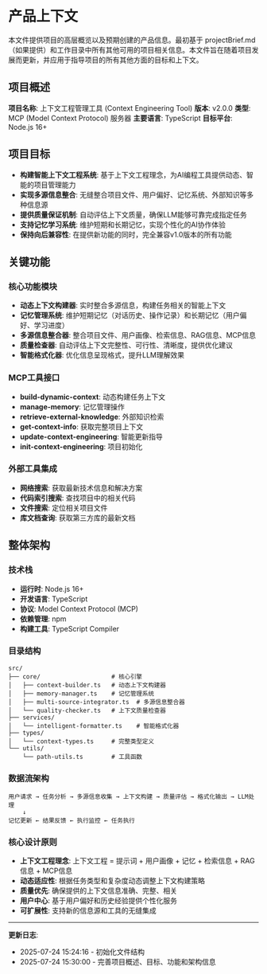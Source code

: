 # 产品上下文

本文件提供项目的高层概览以及预期创建的产品信息。最初基于 projectBrief.md（如果提供）和工作目录中所有其他可用的项目相关信息。本文件旨在随着项目发展而更新，并应用于指导项目的所有其他方面的目标和上下文。

## 项目概述

**项目名称**: 上下文工程管理工具 (Context Engineering Tool)
**版本**: v2.0.0
**类型**: MCP (Model Context Protocol) 服务器
**主要语言**: TypeScript
**目标平台**: Node.js 16+

## 项目目标

* **构建智能上下文工程系统**: 基于上下文工程理念，为AI编程工具提供动态、智能的项目管理能力
* **实现多源信息整合**: 无缝整合项目文件、用户偏好、记忆系统、外部知识等多种信息源
* **提供质量保证机制**: 自动评估上下文质量，确保LLM能够可靠完成指定任务
* **支持记忆学习系统**: 维护短期和长期记忆，实现个性化的AI协作体验
* **保持向后兼容性**: 在提供新功能的同时，完全兼容v1.0版本的所有功能

## 关键功能

### 核心功能模块
* **动态上下文构建器**: 实时整合多源信息，构建任务相关的智能上下文
* **记忆管理系统**: 维护短期记忆（对话历史、操作记录）和长期记忆（用户偏好、学习进度）
* **多源信息整合器**: 整合项目文件、用户画像、检索信息、RAG信息、MCP信息
* **质量检查器**: 自动评估上下文完整性、可行性、清晰度，提供优化建议
* **智能格式化器**: 优化信息呈现格式，提升LLM理解效果

### MCP工具接口
* **build-dynamic-context**: 动态构建任务上下文
* **manage-memory**: 记忆管理操作
* **retrieve-external-knowledge**: 外部知识检索
* **get-context-info**: 获取完整项目上下文
* **update-context-engineering**: 智能更新指导
* **init-context-engineering**: 项目初始化

### 外部工具集成
* **网络搜索**: 获取最新技术信息和解决方案
* **代码索引搜索**: 查找项目中的相关代码
* **文件搜索**: 定位相关项目文件
* **库文档查询**: 获取第三方库的最新文档

## 整体架构

### 技术栈
* **运行时**: Node.js 16+
* **开发语言**: TypeScript
* **协议**: Model Context Protocol (MCP)
* **依赖管理**: npm
* **构建工具**: TypeScript Compiler

### 目录结构
```
src/
├── core/                    # 核心引擎
│   ├── context-builder.ts   # 动态上下文构建器
│   ├── memory-manager.ts    # 记忆管理系统
│   ├── multi-source-integrator.ts  # 多源信息整合器
│   └── quality-checker.ts   # 上下文质量检查器
├── services/
│   └── intelligent-formatter.ts    # 智能格式化器
├── types/
│   └── context-types.ts     # 完整类型定义
└── utils/
    └── path-utils.ts        # 工具函数
```

### 数据流架构
```
用户请求 → 任务分析 → 多源信息收集 → 上下文构建 → 质量评估 → 格式化输出 → LLM处理
    ↓
记忆更新 ← 结果反馈 ← 执行监控 ← 任务执行
```

### 核心设计原则
* **上下文工程理念**: 上下文工程 = 提示词 + 用户画像 + 记忆 + 检索信息 + RAG信息 + MCP信息
* **动态适应性**: 根据任务类型和复杂度动态调整上下文构建策略
* **质量优先**: 确保提供的上下文信息准确、完整、相关
* **用户中心**: 基于用户偏好和历史经验提供个性化服务
* **可扩展性**: 支持新的信息源和工具的无缝集成

---
**更新日志**:
- 2025-07-24 15:24:16 - 初始化文件结构
- 2025-07-24 15:30:00 - 完善项目概述、目标、功能和架构信息